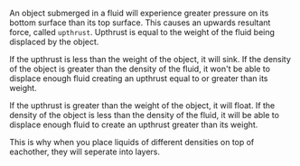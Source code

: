 An object submerged in a fluid will experience greater pressure on its bottom surface than its top surface. This causes an upwards resultant force, called `upthrust`. Upthrust is equal to the weight of the fluid being displaced by the object.

If the upthrust is less than the weight of the object, it will sink. 
If the density of the object is greater than the density of the fluid, it won't be able to displace enough fluid creating an upthrust equal to or greater than its weight.

If the upthrust is greater than the weight of the object, it will float.
If the density of the object is less than the density of the fluid, it will be able to displace enough fluid to create an upthrust greater than its weight.

This is why when you place liquids of different densities on top of eachother, they will seperate into layers. 